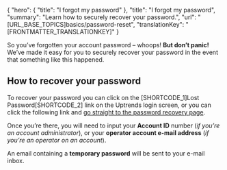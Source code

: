 {
  "hero": {
    "title": "I forgot my password"
  },
  "title": "I forgot my password",
  "summary": "Learn how to securely recover your password.",
  "url": "[URL_BASE_TOPICS]basics/password-reset",
  "translationKey": "[FRONTMATTER_TRANSLATIONKEY]"
}

So you’ve forgotten your account password – whoops! **But don’t panic!** We’ve made it easy for you to securely recover your password in the event that something like this happened.

## How to recover your password

To recover your password you can click on the [SHORTCODE_1]Lost Password[SHORTCODE_2] link on the Uptrends login screen, or you can click the following link and [go straight to the password recovery page]([LINK_URL_1]).

Once you’re there, you will need to input your **Account ID** number (*if you’re an account administrator*), or your **operator account e-mail address** (*if you’re an operator on an account*).

An email containing a **temporary password** will be sent to your e-mail inbox.
